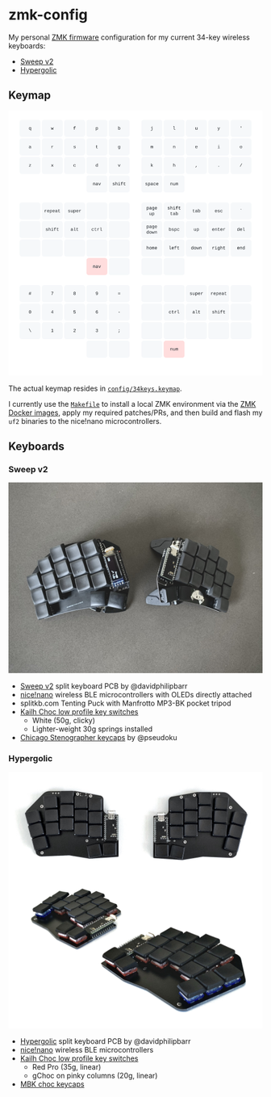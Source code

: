 # zmk-config

My personal [ZMK firmware][3] configuration for my current 34-key wireless keyboards:

- [Sweep v2][12]
- [Hypergolic][1]

## Keymap

![](https://raw.githubusercontent.com/dxmh/keymap/master/keymap.svg)

The actual keymap resides in [`config/34keys.keymap`](config/34keys.keymap).

I currently use the [`Makefile`](Makefile) to install a local ZMK environment via the [ZMK Docker images][10], apply my required patches/PRs, and then build and flash my `uf2` binaries to the nice!nano microcontrollers.

## Keyboards

### Sweep v2

![Sweep wireless split keyboard](data/sweep-v2.jpg)

* [Sweep v2][12] split keyboard PCB by @davidphilipbarr
* [nice!nano][2] wireless BLE microcontrollers with OLEDs directly attached
* splitkb.com Tenting Puck with Manfrotto MP3-BK pocket tripod
* [Kailh Choc low profile key switches][6]
  * White (50g, clicky)
  * Lighter-weight 30g springs installed
* [Chicago Stenographer keycaps][4] by @pseudoku

### Hypergolic

![Hypergolic wireless split keyboard](data/hypergolic.jpg)

* [Hypergolic][1] split keyboard PCB by @davidphilipbarr
* [nice!nano][2] wireless BLE microcontrollers
* [Kailh Choc low profile key switches][6]
  * Red Pro (35g, linear)
  * gChoc on pinky columns (20g, linear)
* [MBK choc keycaps][5]

[1]: https://github.com/davidphilipbarr/hypergolic
[2]: https://nicekeyboards.com/nice-nano/
[3]: https://github.com/zmkfirmware/zmk
[4]: https://github.com/pseudoku/PseudoMakeMeKeyCapProfiles#chicago-stenographer
[5]: https://www.reddit.com/r/MechanicalKeyboards/comments/eq6vzs/gb_mbk_choc_lowprofile_keycaps_preorder_now/
[6]: http://www.kailh.com/en/Products/Ks/CS/
[7]: https://github.com/dxmh/34keymap
[8]: https://colemakmods.github.io/mod-dh/
[9]: https://precondition.github.io/home-row-mods
[10]: https://github.com/zmkfirmware/zmk-docker
[11]: https://noahfrederick.com/log/colemak-steno-hybrid-in-qmk
[12]: https://github.com/davidphilipbarr/sweep
